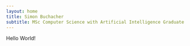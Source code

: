 ```yaml
---
layout: home
title: Simon Buchacher
subtitle: MSc Computer Science with Artificial Intelligence Graduate
---
```


Hello World!
